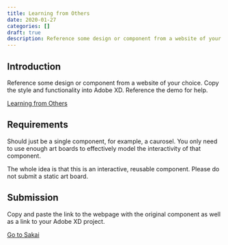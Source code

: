 ```yaml
---
title: Learning from Others
date: 2020-01-27
categories: []
draft: true
description: Reference some design or component from a website of your choice. Copy the style and functionality into Adobe XD.
---
```


## Introduction

Reference some design or component from a website of your choice. Copy the style and functionality into Adobe XD. Reference the demo for help.

[Learning from Others](/demo/learning-from-others/)

## Requirements

Should just be a single component, for example, a caurosel. You only need to use enough art boards to effectively model the interactivity of that component.

The whole idea is that this is an interactive, reusable component. Please do not submit a static art board.

## Submission

Copy and paste the link to the webpage with the original component as well as a link to your Adobe XD project.

[Go to Sakai](https://sakai.unc.edu)